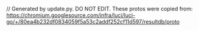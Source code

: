 // Generated by update.py. DO NOT EDIT.
These protos were copied from:
https://chromium.googlesource.com/infra/luci/luci-go/+/80ea4b232df0834059f5a53c2addf252cf11d597/resultdb/proto
